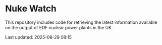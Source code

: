 # Nuke Watch

This repository includes code for retrieving the latest information available on the output of EDF nuclear power plants in the UK.

Last updated: 2025-08-29 08:15